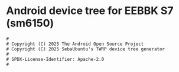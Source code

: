 # Android device tree for EEBBK S7 (sm6150)

```
#
# Copyright (C) 2025 The Android Open Source Project
# Copyright (C) 2025 SebaUbuntu's TWRP device tree generator
#
# SPDX-License-Identifier: Apache-2.0
#
```
